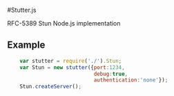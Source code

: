 #Stutter.js

RFC-5389 Stun Node.js implementation

## Example
```js
    var stutter = require('./').Stun; 
    var Stun = new stutter({port:1234, 
                            debug:true, 
                            authentication:'none'}); 
    Stun.createServer(); 
